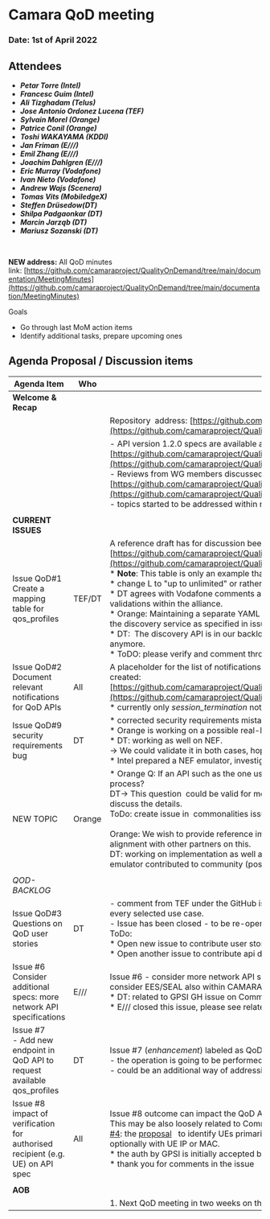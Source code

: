 # Camara QoD meeting

### Date: 1st of April 2022

## Attendees

* ***Petar Torre (Intel)***
* ***Francesc Guim (Intel)***
* ***Ali Tizghadam (Telus)***
* ***Jose Antonio Ordonez Lucena (TEF)***
* ***Sylvain Morel (Orange)***
* ***Patrice Conil (Orange)***
* ***Toshi WAKAYAMA (KDDI)***
* ***Jan Friman (E///)***
* ***Emil Zhang (E///)***
* ***Joachim Dahlgren (E///)***
* ***Eric Murray (Vodafone)***
* ***Ivan Nieto (Vodafone)***
* ***Andrew Wajs (Scenera)***
* ***Tomas Vits (MobiledgeX)***
* ***Steffen Drüsedow(DT)***
* ***Shilpa Padgaonkar (DT)***
* ***Marcin Jarząb (DT)***
* ***Mariusz Sozanski (DT)***

<br>

**NEW address:** All QoD minutes link: [https://github.com/camaraproject/QualityOnDemand/tree/main/documentation/MeetingMinutes](https://github.com/camaraproject/QualityOnDemand/tree/main/documentation/MeetingMinutes)

Goals

* Go through last MoM action items
* Identify additional tasks, prepare upcoming ones

## Agenda Proposal / Discussion items

| Agenda Item | Who |  |
| ----------- | --- | --- |
| **Welcome & Recap** |  |  |
|  |  | <span class="s1">Repository&nbsp;</span><span class="s1">&nbsp;address:<span class="Apple-converted-space">&nbsp;</span>[https://github.com/camaraproject/QualityOnDemand](https://github.com/camaraproject/QualityOnDemand)</span> |
|  |  | \- API version 1\.2\.0 specs are available at: [https://github.com/camaraproject/QualityOnDemand/tree/main/code/API\_definitions](https://github.com/camaraproject/QualityOnDemand/tree/main/code/API_definitions)<br>\- Reviews from WG members discussed and worked on using open issues:<br>[https://github.com/camaraproject/QualityOnDemand/issues](https://github.com/camaraproject/QualityOnDemand/issues) <br>\- topics started to be addressed within relevant GitHub issues \- thank you\! |
|  |  |  |
| **CURRENT ISSUES** |  |  |
| Issue QoD#1<br>Create a mapping table for qos\_profiles | TEF/DT | A reference draft has for discussion been published to:<br>[https://github.com/camaraproject/QualityOnDemand/blob/main/code/API\_definitions/QoSProfile\_Mapping\_Table.md](https://github.com/camaraproject/QualityOnDemand/blob/main/code/API_definitions/QoSProfile_Mapping_Table.md)<br>\* <span class="s1">**Note**: This table is only an example that can be used within Camara for validating the QoD APIs</span><br>\* change L to "up to unlimited" or rather "best effort" (Vodafone proposal), see [GitHub comment](https://github.com/camaraproject/QualityOnDemand/issues/1)<br>\* DT agrees with Vodafone comments and notes that it this mapping table is just an example that could be used for validations within the alliance. <br>\* Orange: Maintaining a separate YAML for every new profile is not manageable and this could instead be delegated to the discovery service as specified in issue #7<br>\* DT:  The discovery API is in our backlog and once implemented, the separate YAML constructs wont be needed anymore.<br>\* ToDO: please verify and comment through the GitHub ISSUE your position on such mapping |
| Issue QoD#2<br>Document relevant notifications for QoD APIs | All | A placeholder for the list of notifications (e.g. *session\_termination* notification) relevant for the QoD API family has been created:<br>[https://github.com/camaraproject/QualityOnDemand/blob/main/code/API\_definitions/Notifications.md](https://github.com/camaraproject/QualityOnDemand/blob/main/code/API_definitions/Notifications.md)<br>\* currently only *session\_termination* notification is present |
| Issue QoD#9<br>security requirements bug | DT | \* corrected security requirements mistake/"typo" (referring to *APIKeys* instead of *oAuth2ClientCredentials*) with PR#10<br>\* Orange is working on a possible real-life implementation. Lab with E/// SCEF, checking both radio access types.<br>\* DT: working as well on NEF.<br>-> We could validate it in both cases, hoping to validate it additionally with a NEF emulator.<br>\* Intel prepared a NEF emulator, investigating internally on its capabilities ([Commonalities issue #26](https://github.com/camaraproject/WorkingGroups/issues/26)). |
| NEW TOPIC | Orange | \* Orange Q: If an API such as the one used for QoD could be applied for both 4G/5G, what should be the validation process? <br>DT-> This question  could be valid for more than just the QoD API and a new issue in commonalities will be created to discuss the details.<br>ToDo: create issue in <span> </span>commonalities issue for verification of API 4G/5G capabilities<br><br>Orange: We wish to provide reference implementation of QoD APIs and validate it against SCEF. Would be interested in alignment with other partners on this. <br>DT: working on implementation as well and will validate against NEF. Another validation will be mostly don't against NEF emulator contributed to community (possibly from Intel) |
|  |  |  |
| *QOD-BACKLOG* |  |  |
| Issue QoD#3 Questions on QoD user stories | DT | \- comment from TEF under the GitHub issue: We should follow user story template discussed in Commonalities WG for every selected use case\.<br>\- Issue has been closed \- to be re\-opened upon completion of Commonalities User Stories template next week<br>ToDo:<br>\* Open new issue to contribute user stories based on template<br>\* Open another issue to contribute api documentation based on template |
| Issue #6<br>Consider additional specs: more network API specifications | E/// | Issue #6 - consider more network API specifications which have QoS support beyond the well-known NEF APIs<br>consider EES/SEAL also within CAMARA scope, but maybe as medium-term objective in the backlog.<br>\* DT: related to GPSI GH issue on Commonalities<br>\* E/// closed this issue, please see related [Commonalities issue #4](https://github.com/camaraproject/WorkingGroups/issues/4) for further comments and discussion. |
| Issue #7<br>\- Add new endpoint in QoD API to request available qos\_profiles | DT | Issue #7 (*enhancement*) labeled as QoD-backlog due to other on-going priorities<br>\- the operation is going to be performed through discovery<br>\- could be an additional way of addressing issue \#1 \(see Vodafone's [comment](https://github.com/camaraproject/QualityOnDemand/issues/1)) |
| Issue #8<br>impact of verification for authorised recipient (e.g. UE) on API spec | All | Issue #8 outcome can impact the QoD API (e.g. GPSI id vs IP identification).<br>This may be also loosely related to Commonalities Authentication & Authorization standards and [Commonalities issue #4](https://github.com/camaraproject/WorkingGroups/issues/4): the [proposal](https://github.com/camaraproject/WorkingGroups/blob/main/Commonalities/documentation/Deliverables/UE%20identifiers.pptx) &nbsp; to identify UEs primarily with GPSI (in any existing format either MSISDN or ext identifier) and optionally with UE IP or MAC.<br>* the auth by GPSI is initially accepted by the workgroup - still, the impact on API def is to be analyzed<br>* thank you for comments in the issue |
|  |  |  |
| **AOB** |  |  |
|  |  | 1\. Next QoD meeting in two weeks on the 22nd of April\. |
